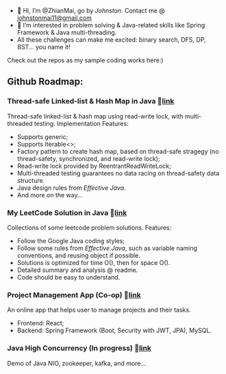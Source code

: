 - 👋 Hi, I’m @ZhianMai, go by <i>Johnston</i>. Contact me @ johnstonmai11@gmail.com
- 👀 I’m interested in problem solving & Java-related skills like Spring Framework & Java multi-threading.
- All these challenges can make me excited: binary search, DFS, DP, BST... you name it!

Check out the repos as my sample coding works here:)

## Github Roadmap:

### Thread-safe Linked-list & Hash Map in Java   :link:[link](https://github.com/ZhianMai/Thread-safe-LinkedList-Hashmap)

  Thread-safe linked-list & hash map using read-write lock, with multi-threaded testing.
  Implementation Features:
  - Supports generic;
  - Supports Iterable<>;
  - Factory pattern to create hash map, based on thread-safe stragegy (no thread-safety, synchronized, and read-write lock);
  - Read-write lock provided by ReentrantReadWriteLock;
  - Multi-threaded testing guarantees no data racing on thread-safety data structure.
  - Java design rules from <i>Effective Java</i>.
  - And more on the way...

### My LeetCode Solution in Java :link:[link](https://github.com/ZhianMai/MyLeetCodeSolution)
  
  Collections of some leetcode problem solutions.
  Features:
  - Follow the Google Java coding styles;
  - Follow some rules from <i>Effective Java</i>, such as variable naming conventions, and reusing object if possible.
  - Solutions is optimized for time O(), then for space O().
  - Detailed summary and analysis @ readme.
  - Code should be easy to understand.

### Project Management App (Co-op) :link:[link](https://github.com/ZhianMai/PPM_app_online)
  
An online app that helps user to manage projects and their tasks.
- Frontend: React;
- Backend: Spring Framework (Boot, Security with JWT, JPA), MySQL.

### Java High Concurrency (In progress) :link:[link](https://github.com/ZhianMai/Java_High_Concurrency)
  
Demo of Java NIO, zookeeper, kafka, and more...
